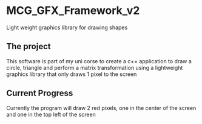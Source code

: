 # MCG_GFX_Framework_v2
 Light weight graphics library for drawing shapes
 
 ## The project
 This software is part of my uni corse to create a c++ application to draw a circle, triangle and perform a matrix transformation using a lightweight graphics library that only draws 1 pixel to the screen
 
 ## Current Progress
 Currently the program will draw 2 red pixels, one in the center of the screen and one in the top left of the screen
